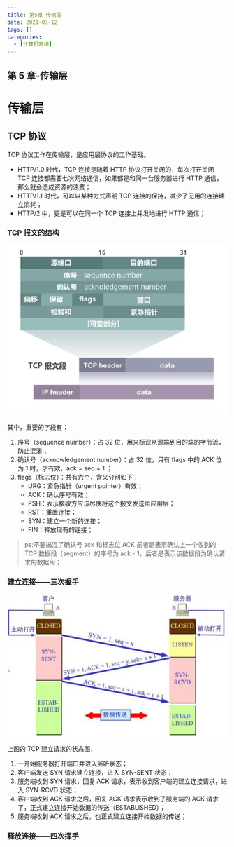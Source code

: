 ```yaml
---
title: 第5章-传输层
date: 2021-03-12
tags: []
categories:
  - [计算机网络]
---
```


<style>
.center {
width: auto;
display: table;
margin - left: auto;
margin - right: auto;
}
// 图片居中
img {
position: relative;
left: 50%;
transform: translateX(-50%);
}
</style>

## 第 5 章-传输层

# 传输层

## TCP 协议

TCP 协议工作在传输层，是应用层协议的工作基础。

- HTTP/1.0 时代，TCP 连接是随着 HTTP 协议打开关闭的，每次打开关闭 TCP 连接都需要七次网络通信，如果都是和同一台服务器进行 HTTP 通信，那么就会造成资源的浪费；
- HTTP/1.1 时代，可以以某种方式声明 TCP 连接的保持，减少了无用的连接建立消耗；
- HTTP/2 中，更是可以在同一个 TCP 连接上并发地进行 HTTP 通信；

### TCP 报文的结构

![picture 41](../../../assets/%E8%AE%A1%E7%AE%97%E6%9C%BA%E7%BD%91%E7%BB%9C/%E7%AC%AC5%E7%AB%A0-%E4%BC%A0%E8%BE%93%E5%B1%82/5151d20f54d965932b953529430eb9b643866da45655ce33de503c1755e20a8d.png)

其中，重要的字段有：

1. 序号（sequence number）：占 32 位，用来标识从源端到目的端的字节流，防止混淆；
2. 确认号（acknowledgement number）：占 32 位，只有 flags 中的 ACK 位为 1 时，才有效，ack = seq + 1 ；
3. flags（标志位）：共有六个，含义分别如下：
   - URG：紧急指针（urgent pointer）有效；
   - ACK：确认序号有效；
   - PSH：表示接收方应该尽快将这个报文发送给应用层；
   - RST：重置连接；
   - SYN：建立一个新的连接；
   - FIN：释放现有的连接；

> ps:不要搞混了确认号 ack 和标志位 ACK 前者是表示确认上一个收到的 TCP 数据段（segment）的序号为 ack - 1，后者是表示该数据段为确认请求的数据段；

### 建立连接——三次握手

![picture 42](../../../assets/%E8%AE%A1%E7%AE%97%E6%9C%BA%E7%BD%91%E7%BB%9C/%E7%AC%AC5%E7%AB%A0-%E4%BC%A0%E8%BE%93%E5%B1%82/2fcecac3c4af6473a5df917090b8750c2c1f2654fb1c8a0b8ac3fecbbd3ecc26.png)

上图的 TCP 建立请求的状态图，

1. 一开始服务器打开端口并进入监听状态；
2. 客户端发送 SYN 请求建立连接，进入 SYN-SENT 状态；
3. 服务端收到 SYN 请求，回复 ACK 请求，表示收到客户端的建立连接请求，进入 SYN-RCVD 状态；
4. 客户端收到 ACK 请求之后，回复 ACK 请求表示收到了服务端的 ACK 请求了，正式建立连接开始数据的传送（ESTABLISHED）；
5. 服务端收到 ACK 请求之后，也正式建立连接开始数据的传送；

### 释放连接——四次挥手
